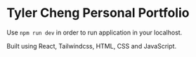 # Tyler Cheng Personal Portfolio

Use `npm run dev` in order to run application in your localhost.

Built using React, Tailwindcss, HTML, CSS and JavaScript.




